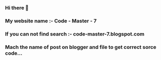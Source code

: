### Hi there 👋
### My website name :-<a herf="code-master-7.blogspot.com"> Code - Master - 7 </a>
### If you can not find search :- code-master-7.blogspot.com
### Mach the name of post on blogger and file to get correct sorce code...
